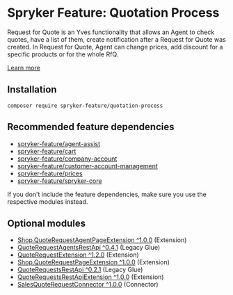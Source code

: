 # Spryker Feature: Quotation Process

Request for Quote is an Yves functionality that allows an Agent to check quotes, have a list of them, create notification after a Request for Quote was created. In Request for Quote, Agent can change prices, add discount for a specific products or for the whole RfQ.

[Learn more](https://docs.spryker.com/docs/scos/user/features/202108.0/quotation-process-feature-overview.html)

## Installation

```
composer require spryker-feature/quotation-process
```

## Recommended feature dependencies
- [spryker-feature/agent-assist](https://github.com/spryker-feature/agent-assist)
- [spryker-feature/cart](https://github.com/spryker-feature/cart)
- [spryker-feature/company-account](https://github.com/spryker-feature/company-account)
- [spryker-feature/customer-account-management](https://github.com/spryker-feature/customer-account-management)
- [spryker-feature/prices](https://github.com/spryker-feature/prices)
- [spryker-feature/spryker-core](https://github.com/spryker-feature/spryker-core)

If you don't include the feature dependencies, make sure you use the respective modules instead.

## Optional modules
- [Shop.QuoteRequestAgentPageExtension ^1.0.0](https://github.com/spryker-shop/quote-request-agent-page-extension) (Extension)
- [QuoteRequestAgentsRestApi ^0.4.1](https://github.com/spryker/quote-request-agents-rest-api) (Legacy Glue)
- [QuoteRequestExtension ^1.2.0](https://github.com/spryker/quote-request-extension) (Extension)
- [Shop.QuoteRequestPageExtension ^1.0.0](https://github.com/spryker-shop/quote-request-page-extension) (Extension)
- [QuoteRequestsRestApi ^0.2.1](https://github.com/spryker/quote-requests-rest-api) (Legacy Glue)
- [QuoteRequestsRestApiExtension ^1.0.0](https://github.com/spryker/quote-requests-rest-api-extension) (Extension)
- [SalesQuoteRequestConnector ^1.0.0](https://github.com/spryker/sales-quote-request-connector) (Connector)
